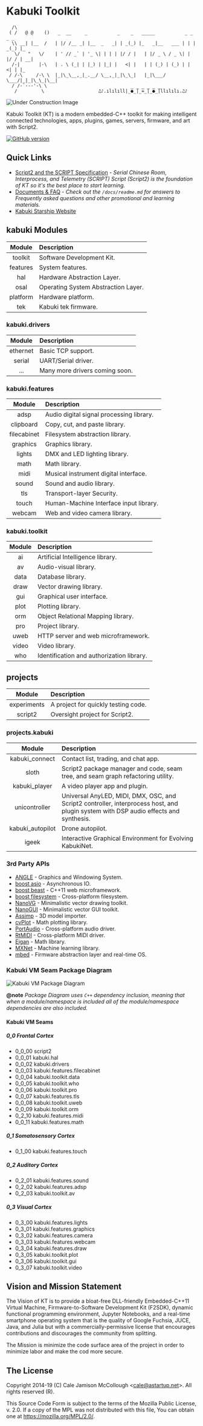 # Kabuki Toolkit

```AsciiArt
  /\
 ( /   @ @    ()   _  __     _           _    _   _____           _ _    _ _
  \\ __| |__  /   | |/ /__ _| |__  _   _| | _(_) |_   _|__   ___ | | | _(_) |_
   \/   "   \/    | ' // _` | '_ \| | | | |/ / |   | |/ _ \ / _ \| | |/ / | __|
  /-|       |-\   | . \ (_| | |_) | |_| |   <| |   | | (_) | (_) | |   <| | |_
 / /-\     /-\ \  |_|\_\__,_|_.__/ \__,_|_|\_\_|   |_|\___/ \___/|_|_|\_\_|\__|
  / /-`---'-\ \
   /         \                    ♫♪.ılılıll|̲̅̅●̲̅̅|̲̅̅=̲̅̅|̲̅̅●̲̅̅|llılılı.♫♪
```

![Under Construction Image](https://github.com/kabuki-starship/kabuki_toolkit/wiki/under_construction.png)

Kabuki Toolkit (KT) is a modern embedded-C++ toolkit for making intelligent connected technologies, apps, plugins, games, servers, firmware, and art with Script2.

[![GitHub version](https://badge.fury.io/gh/kabuki-starship%2Fkabuki_toolkit.svg)](https://badge.fury.io/gh/kabuki-starship%2Fkabuki_toolkit)

## Quick Links

* [Script2 and the SCRIPT Specification](https://github.com/kabuki-starship/script2) - *Serial Chinese Room, Interprocess, and Telemetry (SCRIPT) Script (Script2) is the foundation of KT so it's the best place to start learning.*
* [Documents & FAQ](https://github.com/kabuki-starship/kabuki_toolkit.git/blob/master/docs/faq.md) - *Check out the `/docs/readme.md` for answers to Frequently asked questions and other promotional and learning materials.*
* [Kabuki Starship Website](https://kabuki-starship.github.io/)

## kabuki Modules

| Module    | Description |
|:---------:|:------------|
| toolkit   | Software Development Kit. |
| features  | System features. |
| hal       | Hardware Abstraction Layer. |
| osal      | Operating System Abstraction Layer. |
| platform  | Hardware platform. |
| tek       | Kabuki tek firmware. |

### kabuki.drivers

| Module     | Description |
|:----------:|:------------|
| ethernet   | Basic TCP support. |
| serial     | UART/Serial driver. |
| ...        | Many more drivers coming soon. |

### kabuki.features

| Module      | Description |
|:-----------:|:------------|
|    adsp     | Audio digital signal processing library. |
|  clipboard  | Copy, cut, and paste library. |
| filecabinet | Filesystem abstraction library. |
|   graphics  | Graphics library. |
|    lights   | DMX and LED lighting library. |
|     math    | Math library. |
|     midi    | Musical instrument digital interface. |
|    sound    | Sound and audio library. |
|     tls     | Transport-layer Security. |
|    touch    | Human-Machine Interface input library. |
|    webcam   | Web and video camera library. |

### kabuki.toolkit

| Module   | Description |
|:--------:|:------------|
| ai       | Artificial Intelligence library. |
| av       | Audio-visual library. |
| data     | Database library. |
| draw     | Vector drawing library. |
| gui      | Graphical user interface. |
| plot     | Plotting library. |
| orm      | Object Relational Mapping library. |
| pro      | Project library. |
| uweb     | HTTP server and web microframework. |
| video    | Video library. |
| who      | Identification and authorization library. |

## projects

| Module        | Description |
|:-------------:|:------------|
| experiments   | A project for quickly testing code. |
| script2       | Oversight project for Script2. |

### projects.kabuki

|      Module     | Description |
|:---------------:|:------------|
|  kabuki_connect | Contact list, trading, and chat app. |
|     sloth       | Script2 package manager and code, seam tree, and seam graph refactoring utility. |
|  kabuki_player  | A video player app and plugin. |
|  unicontroller  | Universal AnyLED, MIDI, DMX, OSC, and Script2 controller, interprocess host, and plugin system with DSP audio effects and synthesis. |
| kabuki_autopilot| Drone autopilot. |
|      igeek      | Interactive Graphical Environment for Evolving KabukiNet. |

### 3rd Party APIs

* [ANGLE](https://github.com/google/angle) - Graphics and Windowing System.
* [boost asio](https://www.boost.org/doc/libs/1_68_0/doc/html/boost_asio.html) - Asynchronous IO.
* [boost beast](https://www.boost.org/doc/libs/1_69_0/libs/beast/doc/html/index.html) - C++11 web microframework.
* [boost filesystem](https://www.boost.org/doc/libs/1_68_0/doc/html/boost_filesystem.html) - Cross-platform filesystem.
* [NanoVG](https://github.com/memononen/nanovg) - Minimalistic vector drawing toolkit.
* [NanoGUI](https://github.com/wjakob/nanogui) - Minimalistic vector GUI toolkit.
* [Assimp](https://github.com/assimp/assimp) - 3D model importer.
* [cvPlot](https://github.com/PLplot/PLplot) - Math plotting library.
* [PortAudio](http://www.portaudio.com/) - Cross-platform audio driver.
* [RtMIDI](https://github.com/thestk/rtmidi) - Cross-platform MIDI driver.
* [Eigan](http://eigen.tuxfamily.org) - Math library.
* [MXNet](https://github.com/mlpack/mlpack) - Machine learning library.
* [mbed](https://www.mbed.com/en/) - Firmware abstraction layer and real-time OS.

### Kabuki VM Seam Package Diagram

![Kabuki VM Package Diagram](https://raw.githubusercontent.com/kabuki-starship/kabuki_toolkit/master/docs/kabuki_package_diagram.jpg)

**@note** *Package Diagram uses `C++` dependency inclusion, meaning that when a module/namespace is included all of the module/namespace dependencies are also included.*

#### Kabuki VM Seams

##### 0_0 Frontal Cortex

* 0_0_00 script2
* 0_0_01 kabuki.hal
* 0_0_02 kabuki.drivers
* 0_0_03 kabuki.features.filecabinet
* 0_0_04 kabuki.toolkit.data
* 0_0_05 kabuki.toolkit.who
* 0_0_06 kabuki.toolkit.pro
* 0_0_07 kabuki.features.tls
* 0_0_08 kabuki.toolkit.uweb
* 0_0_09 kabuki.toolkit.orm
* 0_2_10 kabuki.features.midi
* 0_0_11 kabuki.features.math

##### 0_1 Somatosensory Cortex

* 0_1_00 kabuki.features.touch

##### 0_2 Auditory Cortex

* 0_2_01 kabuki.features.sound
* 0_2_02 kabuki.features.adsp
* 0_2_03 kabuki.toolkit.av

##### 0_3 Visual Cortex

* 0_3_00 kabuki.features.lights
* 0_3_01 kabuki.features.graphics
* 0_3_02 kabuki.features.camera
* 0_3_03 kabuki.features.webcam
* 0_3_04 kabuki.features.draw
* 0_3_05 kabuki.toolkit.plot
* 0_3_06 kabuki.toolkit.gui
* 0_3_07 kabuki.toolkit.video

## Vision and Mission Statement

The Vision of KT is to provide a bloat-free DLL-friendly Embedded-C++11 Virtual Machine, Firmware-to-Software Development Kit (F2SDK), dynamic functional programming environment, Jupyter Notebooks, and a real-time smartphone operating system that is the quality of Google Fuchsia, JUCE, Java, and Julia but with a commercially-permissive license that encourages contributions and discourages the community from splitting.

The Mission is minimize the code surface area of the project in order to minimize labor and make the cod more secure.

## The License

Copyright 2014-19 (C) Cale Jamison McCollough <<cale@astartup.net>>. All rights reserved (R).

This Source Code Form is subject to the terms of the Mozilla Public License, v. 2.0. If a copy of the MPL was not distributed with this file, You can obtain one at https://mozilla.org/MPL/2.0/.
